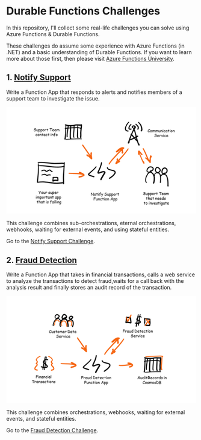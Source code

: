 # Durable Functions Challenges

In this repository, I'll collect some real-life challenges you can solve using Azure Functions & Durable Functions.

These challenges do assume some experience with Azure Functions (in .NET) and a basic understanding of Durable Functions. If you want to learn more about those first, then please visit [Azure Functions University](https://github.com/marcduiker/azure-functions-university).

## 1. [Notify Support](NotifySupport/challenge/notifysupport.md)

Write a Function App that responds to alerts and notifies members of a support team to investigate the issue.

![Notify Support overview diagram](/NotifySupport/challenge/notifysupport_overview.png)

This challenge combines sub-orchestrations, eternal orchestrations, webhooks, waiting for external events, and using stateful entities.

Go to the [Notify Support Challenge](/NotifySupport/challenge/notifysupport.md).

## 2. [Fraud Detection](FraudDetection/challenge/frauddetection.md)

Write a Function App that takes in financial transactions, calls a web service to analyze the transactions to detect fraud,waits for a call back with the analysis result and finally stores an audit record of the transaction.

![Fraud Detection overview diagram](/FraudDetection/challenge/frauddetection_overview.png)

This challenge combines orchestrations, webhooks, waiting for external events, and stateful entities.

Go to the [Fraud Detection Challenge](FraudDetection/challenge/frauddetection.md).